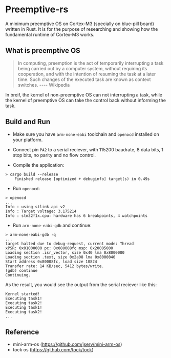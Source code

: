 # Preemptive-rs

A minimum preemptive OS on Cortex-M3 (specially on blue-pill board) written in Rust. It is for the purpose of researching and showing how the fundamental runtime of Cortex-M3 works.

## What is preemptive OS

> In computing, preemption is the act of temporarily interrupting a task being carried out by a computer system, without requiring its cooperation, and with the intention of resuming the task at a later time. Such changes of the executed task are known as context switches.   ----  Wikipedia

In breif, the kernel of non-preemptive OS can not interrupting a task, while the kernel of preemptive OS can take the control back without informing the task.

## Build and Run

- Make sure you have `arm-none-eabi` toolchain and `openocd` installed on your platform.

- Connect pin `PA2` to a serial reciever, with 115200 baudrate, 8 data bits, 1 stop bits, no parity and no flow control.

- Compile the application:
```
> cargo build --release
    Finished release [optimized + debuginfo] target(s) in 0.49s
```

- Run `openocd`:

```
> openocd
...
Info : using stlink api v2
Info : Target voltage: 3.175214
Info : stm32f1x.cpu: hardware has 6 breakpoints, 4 watchpoints
```

- Run `arm-none-eabi-gdb` and continue:

```
> arm-none-eabi-gdb -q
...
target halted due to debug-request, current mode: Thread
xPSR: 0x01000000 pc: 0x080008fc msp: 0x20005000
Loading section .isr_vector, size 0x40 lma 0x8000000
Loading section .text, size 0x2a08 lma 0x8000040
Start address 0x80008fc, load size 10824
Transfer rate: 14 KB/sec, 5412 bytes/write.
(gdb) continue
Continuing.
```

As the result, you would see the output from the serial reciever like this:

```
Kernel started!
Executing task1!
Executing task2!
Executing task1!
Executing task2!
...
```

## Reference

- mini-arm-os (https://github.com/jserv/mini-arm-os)
- tock os (https://github.com/tock/tock)